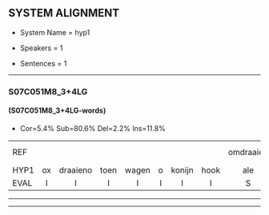 
## SYSTEM ALIGNMENT

- System Name = hyp1

- Speakers = 1

- Sentences = 1

---

### S07C051M8_3+4LG

#### (S07C051M8_3+4LG-words)

- Cor=5.4%	Sub=80.6%	Del=2.2%	Ins=11.8%

|  |  |  |  |  |  |  |  |  |  |  |  |  |  |  |  |  |  |  |  |  |  |  |  |  |  |  |  |  |  |  |  |  |  |  |  |  |  |  |  |  |  |  |  |  |  |  |  |  |  |  |  |  |  |  |  |  |  |  |  |  |  |  |  |  |  |  |  |  |  |  |  |  |  |  |  |  |  |  |  |  |  |  |  |  |  |  |  |  |  |  |  |  |  |
|:--- |:---:|:---:|:---:|:---:|:---:|:---:|:---:|:---:|:---:|:---:|:---:|:---:|:---:|:---:|:---:|:---:|:---:|:---:|:---:|:---:|:---:|:---:|:---:|:---:|:---:|:---:|:---:|:---:|:---:|:---:|:---:|:---:|:---:|:---:|:---:|:---:|:---:|:---:|:---:|:---:|:---:|:---:|:---:|:---:|:---:|:---:|:---:|:---:|:---:|:---:|:---:|:---:|:---:|:---:|:---:|:---:|:---:|:---:|:---:|:---:|:---:|:---:|:---:|:---:|:---:|:---:|:---:|:---:|:---:|:---:|:---:|:---:|:---:|:---:|:---:|:---:|:---:|:---:|:---:|:---:|:---:|:---:|:---:|:---:|:---:|:---:|:---:|:---:|:---:|:---:|:---:|:---:|:---:|
| REF |  |  |  |  |  |  |  | omdraaien | poppenwagen | * | * | * | konijnenhok*(konijnhok) | elastiekje | * | * | * | * | ruziemaken | ruziemaken | teddybeer | * | * | * | teddybeer | dierentuin | paddenstoelen*(paddenstoel) | * | verstoppertje | * | verstoppertje | wasmachine | * | * | fototoestel | toiletpapier | * | * | * | * | * | toiletpapier | vrachtwagen | buurmannen | vogelkooi | olifant | schommelen*(schommels) | schommelen | iedereen | schoenenwinkel | knutselen | * | * | * | * | * | ophangen | ophangen | verjaardag | sprookjesboek | tandenborstel | lucifer | * | * | * | * | slaapkamer |  | achterdeur | ziekenhuis | nieuwsgierig | * | * | afblijven | kabouter | washandje | * | washandje | sneeuwwitje | * | * | * | goeiendag | vakantie |  |  |  | limonade | autorijden | eindelijk | eindelijk | familie | chocolade |
| HYP1 | ox | draaieno | toen | wagen | o | konijn | hook | ale | l | as | di | ja | as | reh | ruzie | maken | de | de | de | beer | de | di | beer | die | run | en | padenv | stol | nun | voorstoppors | voortoprtja | was | mag | nie | ja | fototoestil | do | wi | do | le | pa | pier | a | epapier | vraagwagen | durmunnen | vogel | kooi | olifant | schoenmols | schonmolen | iderijen | scroenen | winkel | k | ren | op | hanen | verjaardag |  | sprokjusmoek | tanden | borstel | ver | e | kver | slaapkamer | achter | der | ziekenhuis |  | nieuws | grie | gige | af | blijven | kabater | was | hunwas | hontje | sneel | wietje | goeiendag | vakantie | lumon | nade | auto | rijden | en | de | lej | endelik | familiechocolader |
| EVAL | I | I | I | I | I | I | I | S | S | S | S | S | S | S | S | S | S | S | S | S | S | S | S | S | S | S | S | S | S | S | S | S | S | S | S | S | S | S | S | S | S | S | S | S | S | S | S | S | S | S | S | S | S | S | S | S | S | S |  | D | S | S | S | S | S | S |  | I | S |  | D | S | S | S | S | S | S | S | S | S | S | S |  |  | I | I | I | S | S | S | S | S | S |
---

---

